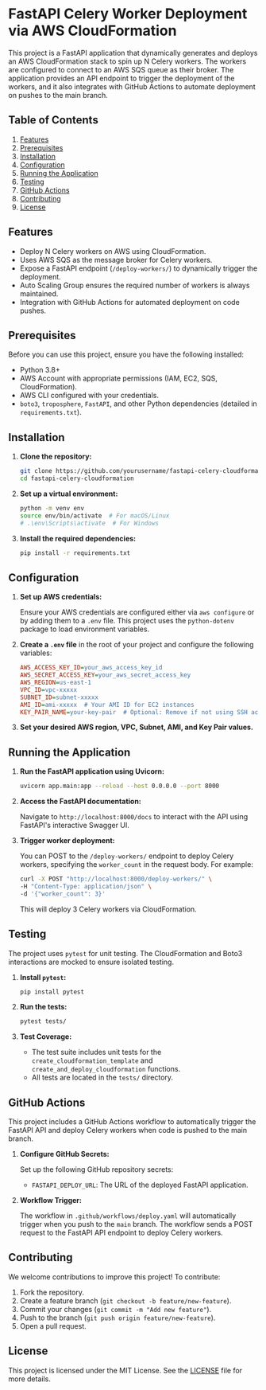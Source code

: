 # FastAPI Celery Worker Deployment via AWS CloudFormation

This project is a FastAPI application that dynamically generates and deploys an AWS CloudFormation stack to spin up N Celery workers. The workers are configured to connect to an AWS SQS queue as their broker. The application provides an API endpoint to trigger the deployment of the workers, and it also integrates with GitHub Actions to automate deployment on pushes to the main branch.

## Table of Contents

1. [Features](#features)
2. [Prerequisites](#prerequisites)
3. [Installation](#installation)
4. [Configuration](#configuration)
5. [Running the Application](#running-the-application)
6. [Testing](#testing)
7. [GitHub Actions](#github-actions)
8. [Contributing](#contributing)
9. [License](#license)

## Features

- Deploy N Celery workers on AWS using CloudFormation.
- Uses AWS SQS as the message broker for Celery workers.
- Expose a FastAPI endpoint (`/deploy-workers/`) to dynamically trigger the deployment.
- Auto Scaling Group ensures the required number of workers is always maintained.
- Integration with GitHub Actions for automated deployment on code pushes.

## Prerequisites

Before you can use this project, ensure you have the following installed:

- Python 3.8+
- AWS Account with appropriate permissions (IAM, EC2, SQS, CloudFormation).
- AWS CLI configured with your credentials.
- `boto3`, `troposphere`, `FastAPI`, and other Python dependencies (detailed in `requirements.txt`).

## Installation

1. **Clone the repository:**

    ```bash
    git clone https://github.com/yourusername/fastapi-celery-cloudformation.git
    cd fastapi-celery-cloudformation
    ```

2. **Set up a virtual environment:**

    ```bash
    python -m venv env
    source env/bin/activate  # For macOS/Linux
    # .\env\Scripts\activate  # For Windows
    ```

3. **Install the required dependencies:**

    ```bash
    pip install -r requirements.txt
    ```

## Configuration

1. **Set up AWS credentials:**

    Ensure your AWS credentials are configured either via `aws configure` or by adding them to a `.env` file. This project uses the `python-dotenv` package to load environment variables.

2. **Create a `.env` file** in the root of your project and configure the following variables:

    ```ini
    AWS_ACCESS_KEY_ID=your_aws_access_key_id
    AWS_SECRET_ACCESS_KEY=your_aws_secret_access_key
    AWS_REGION=us-east-1
    VPC_ID=vpc-xxxxx
    SUBNET_ID=subnet-xxxxx
    AMI_ID=ami-xxxxx  # Your AMI ID for EC2 instances
    KEY_PAIR_NAME=your-key-pair  # Optional: Remove if not using SSH access
    ```

3. **Set your desired AWS region, VPC, Subnet, AMI, and Key Pair values.**

## Running the Application

1. **Run the FastAPI application using Uvicorn:**

    ```bash
    uvicorn app.main:app --reload --host 0.0.0.0 --port 8000
    ```

2. **Access the FastAPI documentation:**

    Navigate to `http://localhost:8000/docs` to interact with the API using FastAPI's interactive Swagger UI.

3. **Trigger worker deployment:**

    You can POST to the `/deploy-workers/` endpoint to deploy Celery workers, specifying the `worker_count` in the request body. For example:

    ```bash
    curl -X POST "http://localhost:8000/deploy-workers/" \
    -H "Content-Type: application/json" \
    -d '{"worker_count": 3}'
    ```

    This will deploy 3 Celery workers via CloudFormation.

## Testing

The project uses `pytest` for unit testing. The CloudFormation and Boto3 interactions are mocked to ensure isolated testing.

1. **Install `pytest`:**

    ```bash
    pip install pytest
    ```

2. **Run the tests:**

    ```bash
    pytest tests/
    ```

3. **Test Coverage:**
   - The test suite includes unit tests for the `create_cloudformation_template` and `create_and_deploy_cloudformation` functions.
   - All tests are located in the `tests/` directory.

## GitHub Actions

This project includes a GitHub Actions workflow to automatically trigger the FastAPI API and deploy Celery workers when code is pushed to the main branch.

1. **Configure GitHub Secrets:**

   Set up the following GitHub repository secrets:

   - `FASTAPI_DEPLOY_URL`: The URL of the deployed FastAPI application.

2. **Workflow Trigger:**

   The workflow in `.github/workflows/deploy.yaml` will automatically trigger when you push to the `main` branch. The workflow sends a POST request to the FastAPI API endpoint to deploy Celery workers.

## Contributing

We welcome contributions to improve this project! To contribute:

1. Fork the repository.
2. Create a feature branch (`git checkout -b feature/new-feature`).
3. Commit your changes (`git commit -m "Add new feature"`).
4. Push to the branch (`git push origin feature/new-feature`).
5. Open a pull request.

## License

This project is licensed under the MIT License. See the [LICENSE](LICENSE) file for more details.
